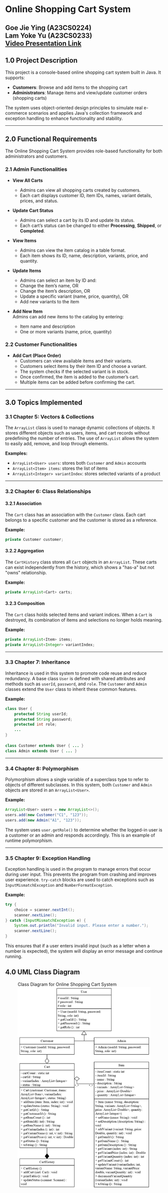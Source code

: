 # Online Shopping Cart System  
**Goe Jie Ying (A23CS0224)**  
**Lam Yoke Yu (A23CS0233)**  
[Video Presentation Link](https://drive.google.com/file/d/17-Dbb2TPiXqPb0uQNWTDTSZNkf_Hsoqc/view?usp=sharing)
---

## 1.0 Project Description

This project is a console-based online shopping cart system built in Java. It supports:

- **Customers**: Browse and add items to the shopping cart  
- **Administrators**: Manage items and view/update customer orders (shopping carts)

The system uses object-oriented design principles to simulate real e-commerce scenarios and applies Java's collection framework and exception handling to enhance functionality and stability.

---

## 2.0 Functional Requirements

The Online Shopping Cart System provides role-based functionality for both administrators and customers.

### 2.1 Admin Functionalities

- **View All Carts**  
  - Admins can view all shopping carts created by customers.  
  - Each cart displays customer ID, item IDs, names, variant details, prices, and status.

- **Update Cart Status**  
  - Admins can select a cart by its ID and update its status.  
  - Each cart’s status can be changed to either **Processing**, **Shipped**, or **Completed**.

- **View Items**  
  - Admins can view the item catalog in a table format.  
  - Each item shows its ID, name, description, variants, price, and quantity.

- **Update Items**  
  - Admins can select an item by ID and:  
  - Change the item’s name, OR  
  - Change the item’s description, OR  
  - Update a specific variant (name, price, quantity), OR  
  - Add new variants to the item

- **Add New Item**  
  Admins can add new items to the catalog by entering:  
  - Item name and description  
  - One or more variants (name, price, quantity)

### 2.2 Customer Functionalities

- **Add Cart (Place Order)**  
  - Customers can view available items and their variants.  
  - Customers select items by their item ID and choose a variant.  
  - The system checks if the selected variant is in stock.  
  - Once confirmed, the item is added to the customer’s cart.  
  - Multiple items can be added before confirming the cart.

---

## 3.0 Topics Implemented

### 3.1 Chapter 5: Vectors & Collections

The `ArrayList` class is used to manage dynamic collections of objects. It stores different objects such as users, items, and cart records without predefining the number of entries. The use of `ArrayList` allows the system to easily add, remove, and loop through elements.

**Examples:**
- `ArrayList<User> users`: stores both `Customer` and `Admin` accounts  
- `ArrayList<Item> items`: stores the list of items  
- `ArrayList<Integer> variantIndex`: stores selected variants of a product

---

### 3.2 Chapter 6: Class Relationships

#### 3.2.1 Association

The `Cart` class has an association with the `Customer` class. Each cart belongs to a specific customer and the customer is stored as a reference.

**Example:**
```java
private Customer customer;
```

#### 3.2.2 Aggregation

The `CartHistory` class stores all `Cart` objects in an `ArrayList`. These carts can exist independently from the history, which shows a "has-a" but not "owns" relationship.

**Example:**
```java
private ArrayList<Cart> carts;
```

#### 3.2.3 Composition

The `Cart` class holds selected items and variant indices. When a `Cart` is destroyed, its combination of items and selections no longer holds meaning.

**Example:**
```java
private ArrayList<Item> items;
private ArrayList<Integer> variantIndex;
```

---

### 3.3 Chapter 7: Inheritance

Inheritance is used in this system to promote code reuse and reduce redundancy. A base class `User` is defined with shared attributes and methods such as `userId`, `password`, and `role`. The `Customer` and `Admin` classes extend the `User` class to inherit these common features.

**Example:**
```java
class User {
    protected String userId;
    protected String password;
    protected int role;
    ...
}

class Customer extends User { ... }
class Admin extends User { ... }
```

---

### 3.4 Chapter 8: Polymorphism

Polymorphism allows a single variable of a superclass type to refer to objects of different subclasses. In this system, both `Customer` and `Admin` objects are stored in an `ArrayList<User>`.

**Example:**
```java
ArrayList<User> users = new ArrayList<>();
users.add(new Customer("C1", "123"));
users.add(new Admin("A1", "123"));
```

The system uses `user.getRole()` to determine whether the logged-in user is a customer or an admin and responds accordingly. This is an example of runtime polymorphism.

---

### 3.5 Chapter 9: Exception Handling

Exception handling is used in the program to manage errors that occur during user input. This prevents the program from crashing and improves user experience. `try-catch` blocks are used to catch exceptions such as `InputMismatchException` and `NumberFormatException`.

**Example:**
```java
try {
    choice = scanner.nextInt();
    scanner.nextLine();
} catch (InputMismatchException e) {
    System.out.println("Invalid input. Please enter a number.");
    scanner.nextLine();
}
```

This ensures that if a user enters invalid input (such as a letter when a number is expected), the system will display an error message and continue running.

## 4.0 UML Class Diagram
<figure>
<figcaption>Class Diagram for Online Shopping Cart System<figcaption>
    <img src="/OOP Project Class Diagram.png">
</figure>
